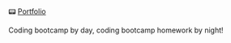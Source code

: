 :pager: [Portfolio](https://katiechurchwell.github.io/portfolio/)

Coding bootcamp by day, coding bootcamp homework by night!

